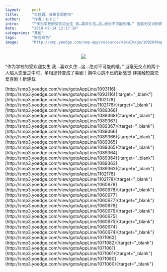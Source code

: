 ```yaml
---
layout:     post
title:      "久住君、会察言观色吗"
author:     "作者：もすこ"
intro:      "“作为学校的受欢迎女生 我…喜欢久住…这…绝对不可能的哦。” 当毫无交点的两个人陷入恋爱之中时，单相思转变成了喜剧！胸中心跳不已的新感觉·非接触短篇恋爱喜剧！新连载"
date:       "2018-02-14 12:17:18"
categories: "其他"
tags:       "察言观色"
image:      "http://smp.yoedge.com/smp-app/resource/viewImage/1002040appline.png"
---
```

<div style="text-align: center">
<p><img src="http://smp.yoedge.com/smp-app/resource/viewImage/1002040appline.png"/></p>
</div>
<p class="post-meta">
<span>“作为学校的受欢迎女生 我…喜欢久住…这…绝对不可能的哦。” 当毫无交点的两个人陷入恋爱之中时，单相思转变成了喜剧！胸中心跳不已的新感觉·非接触短篇恋爱喜剧！新连载</span>
</p>
[http://smp3.yoedge.com/view/gotoAppLine/1093116](http://smp3.yoedge.com/view/gotoAppLine/1093116){:target="_blank"}
[http://smp3.yoedge.com/view/gotoAppLine/1102178](http://smp3.yoedge.com/view/gotoAppLine/1102178){:target="_blank"}
[http://smp3.yoedge.com/view/gotoAppLine/1089368](http://smp3.yoedge.com/view/gotoAppLine/1089368){:target="_blank"}
[http://smp3.yoedge.com/view/gotoAppLine/1089367](http://smp3.yoedge.com/view/gotoAppLine/1089367){:target="_blank"}
[http://smp3.yoedge.com/view/gotoAppLine/1089366](http://smp3.yoedge.com/view/gotoAppLine/1089366){:target="_blank"}
[http://smp3.yoedge.com/view/gotoAppLine/1089365](http://smp3.yoedge.com/view/gotoAppLine/1089365){:target="_blank"}
[http://smp3.yoedge.com/view/gotoAppLine/1089364](http://smp3.yoedge.com/view/gotoAppLine/1089364){:target="_blank"}
[http://smp3.yoedge.com/view/gotoAppLine/1089363](http://smp3.yoedge.com/view/gotoAppLine/1089363){:target="_blank"}
[http://smp3.yoedge.com/view/gotoAppLine/1102178](http://smp3.yoedge.com/view/gotoAppLine/1102178){:target="_blank"}
[http://smp3.yoedge.com/view/gotoAppLine/1060678](http://smp3.yoedge.com/view/gotoAppLine/1060678){:target="_blank"}
[http://smp3.yoedge.com/view/gotoAppLine/1060677](http://smp3.yoedge.com/view/gotoAppLine/1060677){:target="_blank"}
[http://smp3.yoedge.com/view/gotoAppLine/1060676](http://smp3.yoedge.com/view/gotoAppLine/1060676){:target="_blank"}
[http://smp3.yoedge.com/view/gotoAppLine/1060675](http://smp3.yoedge.com/view/gotoAppLine/1060675){:target="_blank"}
[http://smp3.yoedge.com/view/gotoAppLine/1060674](http://smp3.yoedge.com/view/gotoAppLine/1060674){:target="_blank"}
[http://smp3.yoedge.com/view/gotoAppLine/1071062](http://smp3.yoedge.com/view/gotoAppLine/1071062){:target="_blank"}
[http://smp3.yoedge.com/view/gotoAppLine/1071061](http://smp3.yoedge.com/view/gotoAppLine/1071061){:target="_blank"}
[http://smp3.yoedge.com/view/gotoAppLine/1071060](http://smp3.yoedge.com/view/gotoAppLine/1071060){:target="_blank"}


